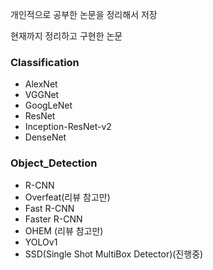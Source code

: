 개인적으로 공부한 논문을 정리해서 저장

현재까지 정리하고 구현한 논문

### Classification
- AlexNet
- VGGNet
- GoogLeNet
- ResNet
- Inception-ResNet-v2
- DenseNet

### Object_Detection
- R-CNN
- Overfeat(리뷰 참고만)
- Fast R-CNN
- Faster R-CNN
- OHEM (리뷰 참고만)
- YOLOv1
- SSD(Single Shot MultiBox Detector)(진행중)